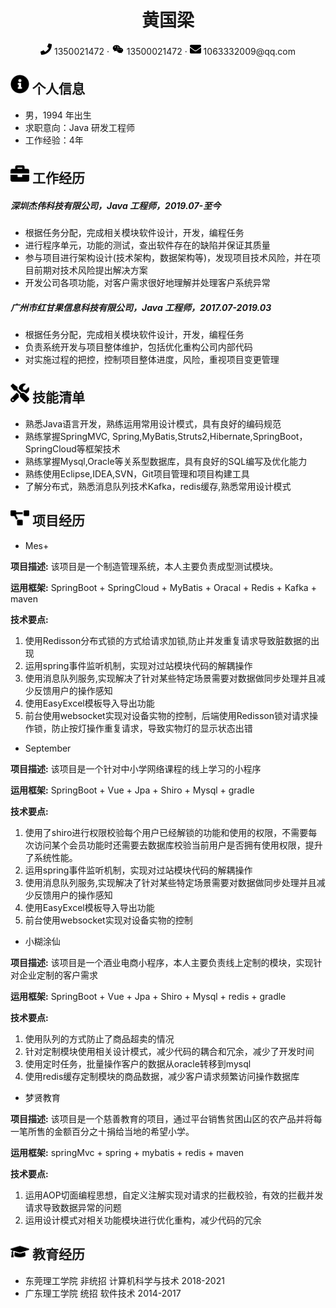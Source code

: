  <center>
     <h1>黄国梁</h1>
     <div>
         <span>
             <img src="assets/phone-solid.svg" width="18px">
             1350021472
         </span>
         ·
         <span>
             <img src="assets/wechat.svg" width="20px">
           13500021472
         </span>
         ·
         <span>
             <img src="assets/envelope-solid.svg" width="18px">
             1063332009@qq.com
         </span>
     </div>
 </center>


 ## <img src="assets/info-circle-solid.svg" width="30px"> 个人信息 

 - 男，1994 年出生
 - 求职意向：Java 研发工程师
 - 工作经验：4年

## <img src="assets/briefcase-solid.svg" width="30px"> 工作经历

##### 深圳杰伟科技有限公司，Java 工程师，2019.07-至今 

* 根据任务分配，完成相关模块软件设计，开发，编程任务
* 进行程序单元，功能的测试，查出软件存在的缺陷并保证其质量
* 参与项目进行架构设计(技术架构，数据架构等)，发现项目技术风险，并在项目前期对技术风险提出解决方案
* 开发公司各项功能，对客户需求很好地理解并处理客户系统异常

##### 广州市红甘果信息科技有限公司，Java 工程师，2017.07-2019.03 

* 根据任务分配，完成相关模块软件设计，开发，编程任务
* 负责系统开发与项目整体维护，包括优化重构公司内部代码
* 对实施过程的把控，控制项目整体进度，风险，重视项目变更管理

## <img src="assets/tools-solid.svg" width="30px"> 技能清单

- 熟悉Java语言开发，熟练运用常用设计模式，具有良好的编码规范
- 熟练掌握SpringMVC, Spring,MyBatis,Struts2,Hibernate,SpringBoot，SpringCloud等框架技术
- 熟练掌握Mysql,Oracle等关系型数据库，具有良好的SQL编写及优化能力
- 熟练使用Eclipse,IDEA,SVN，Git项目管理和项目构建工具
- 了解分布式，熟悉消息队列技术Kafka，redis缓存,熟悉常用设计模式

## <img src="assets/project-diagram-solid.svg" width="30px"> 项目经历
- Mes+

 **项目描述:** 该项目是一个制造管理系统，本人主要负责成型测试模块。
 
 **运用框架:**  SpringBoot + SpringCloud + MyBatis + Oracal + Redis + Kafka + maven
 
 **技术要点:** 
  1. 使用Redisson分布式锁的方式给请求加锁,防止并发重复请求导致脏数据的出现
  2. 运用spring事件监听机制，实现对过站模块代码的解耦操作
  3. 使用消息队列服务,实现解决了针对某些特定场景需要对数据做同步处理并且减少反馈用户的操作感知
  4. 使用EasyExcel模板导入导出功能
  5. 前台使用websocket实现对设备实物的控制，后端使用Redisson锁对请求操作锁，防止按灯操作重复请求，导致实物灯的显示状态出错

- September

**项目描述:** 该项目是一个针对中小学网络课程的线上学习的小程序

**运用框架:** SpringBoot + Vue + Jpa + Shiro + Mysql + gradle

**技术要点:** 
  1. 使用了shiro进行权限校验每个用户已经解锁的功能和使用的权限，不需要每次访问某个会员功能时还需要去数据库校验当前用户是否拥有使用权限，提升了系统性能。
  2. 运用spring事件监听机制，实现对过站模块代码的解耦操作
  3. 使用消息队列服务,实现解决了针对某些特定场景需要对数据做同步处理并且减少反馈用户的操作感知
  4. 使用EasyExcel模板导入导出功能
  5. 前台使用websocket实现对设备实物的控制

- 小糊涂仙

**项目描述:** 该项目是一个酒业电商小程序，本人主要负责线上定制的模块，实现针对企业定制的客户需求

**运用框架:** SpringBoot + Vue + Jpa + Shiro + Mysql + redis + gradle

**技术要点:** 
  1. 使用队列的方式防止了商品超卖的情况
  2. 针对定制模块使用相关设计模式，减少代码的耦合和冗余，减少了开发时间
  3. 使用定时任务，批量操作客户的数据从oracle转移到mysql
  4. 使用redis缓存定制模块的商品数据，减少客户请求频繁访问操作数据库

- 梦贤教育

**项目描述:** 该项目是一个慈善教育的项目，通过平台销售贫困山区的农产品并将每一笔所售的金额百分之十捐给当地的希望小学。

**运用框架:** springMvc + spring + mybatis + redis + maven

**技术要点:** 
  1. 运用AOP切面编程思想，自定义注解实现对请求的拦截校验，有效的拦截并发请求导致数据异常的问题
  2. 运用设计模式对相关功能模块进行优化重构，减少代码的冗余
  
## <img src="assets/graduation-cap-solid.svg" width="30px"> 教育经历

* 东莞理工学院	非统招	计算机科学与技术	2018-2021
* 广东理工学院    统招        软件技术                   2014-2017

